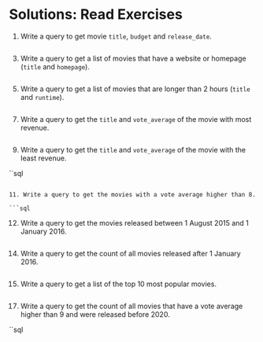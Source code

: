 # Solutions: Read Exercises

1. Write a query to get movie `title`, `budget` and `release_date`.

```sql
```

3. Write a query to get a list of movies that have a website or homepage (`title` and `homepage`).

```sql
```

5. Write a query to get a list of movies that are longer than 2 hours (`title` and `runtime`).

```sql
```

7. Write a query to get the `title` and `vote_average` of the movie with most revenue.

```sql
```

9. Write a query to get the `title` and `vote_average` of the movie with the least revenue.

``sql
```

11. Write a query to get the movies with a vote average higher than 8.

```sql
```

12. Write a query to get the movies released between 1 August 2015 and 1 January 2016.

```sql
```

14. Write a query to get the count of all movies released after 1 January 2016.

```sql
```

15. Write a query to get a list of the top 10 most popular movies.

```sql
```

17. Write a query to get the count of all movies that have a vote average higher than 9 and were released before 2020. 

``sql
```

